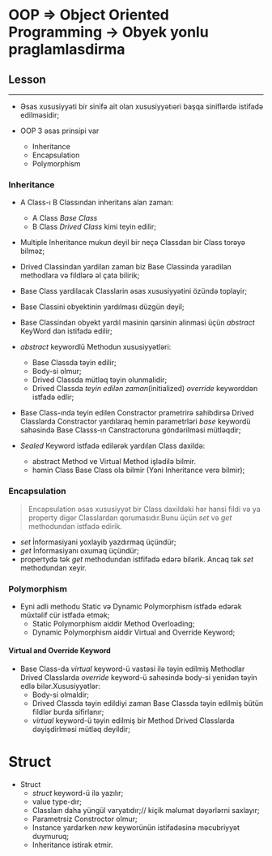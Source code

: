 # OOP => Object Oriented Programming -> Obyek yonlu praglamlasdirma

## Lesson 
***
 - Əsas xususiyyəti bir sinifə ait olan xususiyyətıəri başqa siniflərdə istifadə edilməsidir;

 - OOP 3 əsas prinsipi var
    - Inheritance
    - Encapsulation
    - Polymorphism

### Inheritance
- A Class-ı B Classından inheritans alan zaman:
    - A Class _Base Class_
    - B Class _Drived Class_ kimi teyin edilir; 

- Multiple Inheritance mukun deyil bir neçə Classdan bir Class torəyə bilməz;
- Drived Classindan yardilan zaman biz Base Classinda yaradilan methodlara və fildlərə əl çata bilirik;

- Base Class yardilacak Classlarin əsas xususiyyətini özündə toplayir;
- Base Classini obyektinin yardılması düzgün deyil;
- Base Classindan obyekt yardıl masinin qarsinin alinmasi üçün _abstract_ KeyWord dən istifadə edilir;
- _abstract_ keywordlü Methodun xususiyyətləri:
    - Base Classda təyin edilir;
    - Body-si olmur;
    - Drived Classda mütləq təyin olunmalidir;
    - Drived Classda _teyin edilən zaman_(initialized) _override_  keyworddən istfadə edlir;
- Base Class-ında teyin edilen Constractor prametrirə sahibdirsə Drived Classlarda Constractor yardılaraq hemin parametrləri _base_ keywordü sahəsində Base Classs-ın Canstractoruna göndərilməsi mütləqdir;
- _Sealed_ Keyword istfadə edilərək yardılan Class daxildə:
    - abstract Method ve Virtual Method işlədilə bilmir.
    - həmin Class  Base Class ola bilmir (Yəni Inheritance verə bilmir);

### Encapsulation  
> Encapsulation əsas xususiyyət bir Class daxildəki hər hansi fildi və ya property digər Classlardan qorumasıdır.Bunu üçün _set_ və _get_ methodundan istfadə edirik.
- _set_ İnformasiyani yoxlayib yazdırmaq üçündür;
- _get_ İnformasiyanı oxumaq üçündür;
- propertydə  tək _get_ methodundan istfifadə edərə bilərik. Ancaq tək _set_ methodundan xeyir.

### Polymorphism
- Eyni adli methodu Static və Dynamic Polymorphism istfadə edərək müxtəlif cür istfadə etmək;
    - Static Polymorphism aiddir Method Overloading;
    - Dynamic Polymorphism aiddir Virtual and Override Keyword;

#### Virtual and Override Keyword

- Base Class-da _virtual_ keyword-ü vastəsi ilə təyin edilmiş Methodlar Drived Classlarda _override_ keyword-ü sahəsində body-si yenidən təyin edlə bilər.Xususiyyətlər:
    - Body-si olmaldir;
    - Drived Classda təyin edildiyi zaman Base Classda təyin edilmiş bütün fildlər burda sifirlanır;
    - _virtual_ keyword-ü təyin edilmiş bir Method Drived Classlarda dəyişdirlməsi mütləq deyildir;

# Struct 
- Struct
    - _struct_ keyword-ü ilə yazılır;
    - value type-dır;
    - Classlaın daha yüngül varyatıdır;// kiçik məlumat dəyərlərni saxlayır;
    - Parametrsiz Constroctor olmur;
    - Instance yardarken _new_ keyworünün istifadəsinə məcubriyyət duymuruq;
    - Inheritance istirak etmir.
